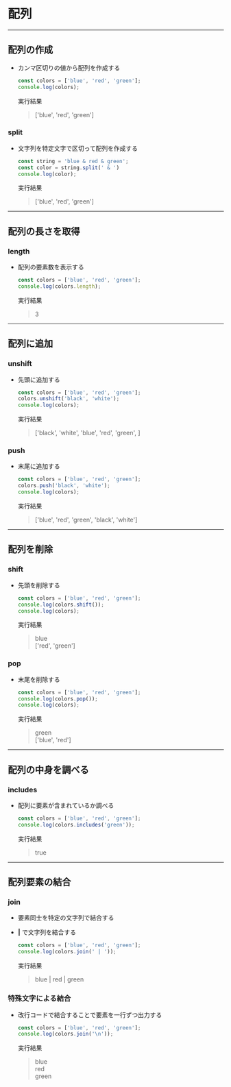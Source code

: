 # 配列

---

## 配列の作成

* カンマ区切りの値から配列を作成する

  ```javascript
  const colors = ['blue', 'red', 'green'];
  console.log(colors);
  ```

  実行結果

  > ['blue', 'red', 'green']

### split

* 文字列を特定文字で区切って配列を作成する

  ```javascript
  const string = 'blue & red & green';
  const color = string.split(' & ')
  console.log(color);
  ```

  実行結果

  > ['blue', 'red', 'green']

---

## 配列の長さを取得

### length

* 配列の要素数を表示する

  ```javascript
  const colors = ['blue', 'red', 'green'];
  console.log(colors.length);
  ```

  実行結果

  > 3

---

## 配列に追加

### unshift

* 先頭に追加する

  ```javascript
  const colors = ['blue', 'red', 'green'];
  colors.unshift('black', 'white');
  console.log(colors);
  ```

  実行結果

  > ['black', 'white', 'blue', 'red', 'green', ]

### push

* 末尾に追加する

  ```javascript
  const colors = ['blue', 'red', 'green'];
  colors.push('black', 'white');
  console.log(colors);
  ```

  実行結果

  > ['blue', 'red', 'green', 'black', 'white']

---

## 配列を削除

### shift

* 先頭を削除する

  ```javascript
  const colors = ['blue', 'red', 'green'];
  console.log(colors.shift());
  console.log(colors);
  ```

  実行結果

  > blue  
    ['red', 'green']

### pop

* 末尾を削除する

  ```javascript
  const colors = ['blue', 'red', 'green'];
  console.log(colors.pop());
  console.log(colors);
  ```

  実行結果

  > green  
    ['blue', 'red']

---

## 配列の中身を調べる

### includes

* 配列に要素が含まれているか調べる

  ```javascript
  const colors = ['blue', 'red', 'green'];
  console.log(colors.includes('green'));
  ```

  実行結果

  > true

---

## 配列要素の結合

### join

* 要素同士を特定の文字列で結合する
* **|** で文字列を結合する

  ```javascript
  const colors = ['blue', 'red', 'green'];
  console.log(colors.join(' | '));
  ```

  実行結果

  > blue | red | green

### 特殊文字による結合

* 改行コードで結合することで要素を一行ずつ出力する

  ```javascript
  const colors = ['blue', 'red', 'green'];
  console.log(colors.join('\n'));
  ```

  実行結果

  > blue  
    red  
    green
